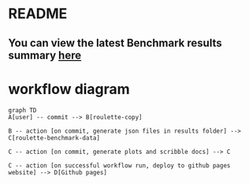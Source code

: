 # README
## You can view the latest Benchmark results summary [here](https://roulette-ppl.github.io/roulette-benchmark-data/)


# workflow diagram

```mermaid
graph TD
A[user] -- commit --> B[roulette-copy]

B -- action [on commit, generate json files in results folder] --> C[roulette-benchmark-data]

C -- action [on commit, generate plots and scribble docs] --> C

C -- action [on successful workflow run, deploy to github pages website] --> D[Github pages]
```